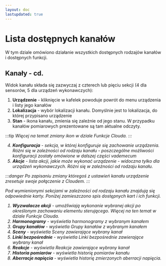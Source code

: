 ```yaml
---
layout: doc
lastupdated: true
---
```

# Lista dostępnych kanałów

W tym dziale omówiono działanie wszystkich dostępnych rodzajów kanałów i dostępnych funkcji.


## Kanały - cd.

Widok kanału składa się zazwyczaj z czterech lub pięciu sekcji (4 dla sensorów, 5 dla urządzeń wykonawczych):
1. **Urządzenie** - kliknięcie w kafelek powoduje powrót do menu urządzenia i listy jego kanałów
2. **Lokalizacja** - wybór lokalizacji kanału. Domyślnie jest to lokalizacja, do której przypisano urządzenie
3. **Stan** - ikona kanału, zmienia się zależnie od jego stanu. W przypadku kanałów pomiarowych prezentowane są tam aktualne odczyty. 

:::tip <i/>
Więcej na temat zmiany ikon w dziale Funkcje Clouda.
:::

4. **Konfiguracja** - sekcja, w której konfiguruje się zachowanie urządzenia. Różni się w zależności od rodzaju kanału - poszczególne możliwości konfiguracji zostały omówione w dalszej części vademecum
5. **Akcje** - lista akcji, jakie może wykonać urządzenie - widoczna tylko dla urządzeń wykonawczych. Różni się w zależności od rodzaju kanału.

:::danger <i/>
Po zapisaniu zmiany któregoś z ustawień kanału urządzenie zresetuje swoje połączenie z Cloudem.
:::

Pod wymienionymi sekcjami w zależności od rodzaju kanału znajdują się odpowiednie karty. Poniżej zamieszczono spis dostępnych kart i ich funkcji.

1. **Wyzwalacze akcji** - umożliwiają wykonanie wybranej akcji po określonym zachowaniu elementu sterującego. Więcej na ten temat w dziale Funkcje Clouda.
2. **Harmonogramy** - wyświetla harmonogramy z wybranym kanałem
3. **Grupy kanałów** - wyświetla Grupy kanałów z wybranym kanałem
4. **Sceny** - wyświetla Sceny zawierające wybrany kanał
5. **Linki bezpośrednie** - wyświetla Linki bezpośrednie zawierające wybrany kanał
6. **Reakcje** - wyświetla Reakcje zawierające wybrany kanał
7. **Historia pomiarów** - wyświetla historię pomiarów kanału
8. **Aberracje napięcia** - wyświetla historię zmierzonych aberracji napięcia.
